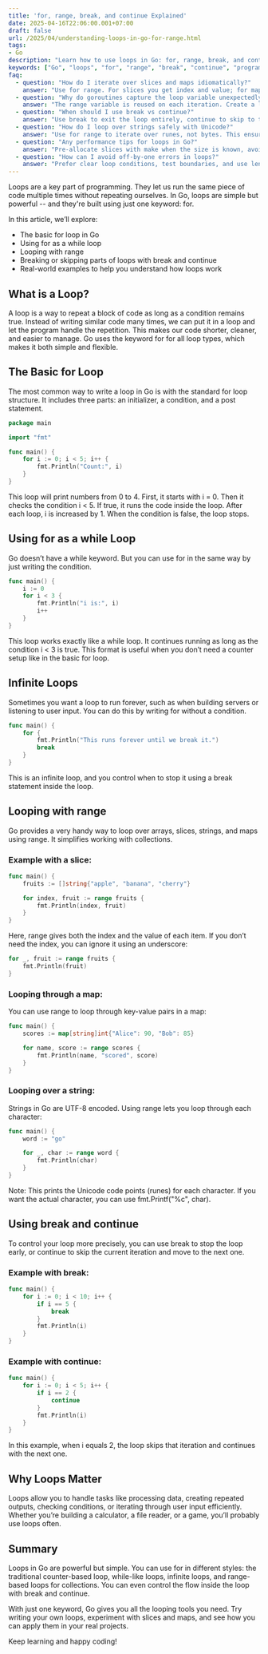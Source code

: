 ```yaml
---
title: 'for, range, break, and continue Explained'
date: 2025-04-16T22:06:00.001+07:00
draft: false
url: /2025/04/understanding-loops-in-go-for-range.html
tags: 
- Go
description: "Learn how to use loops in Go: for, range, break, and continue. Understand how to iterate over collections and control loop flow."
keywords: ["Go", "loops", "for", "range", "break", "continue", "programming"]
faq:
  - question: "How do I iterate over slices and maps idiomatically?"
    answer: "Use for range. For slices you get index and value; for maps you get key and value. Remember that map iteration order is randomized--don’t rely on ordering."
  - question: "Why do goroutines capture the loop variable unexpectedly?"
    answer: "The range variable is reused on each iteration. Create a local copy inside the loop (v := v) before launching a goroutine to capture the correct value."
  - question: "When should I use break vs continue?"
    answer: "Use break to exit the loop entirely, continue to skip to the next iteration. For nested loops, consider labels to break a specific outer loop--but use them sparingly."
  - question: "How do I loop over strings safely with Unicode?"
    answer: "Use for range to iterate over runes, not bytes. This ensures multi-byte UTF-8 characters are handled correctly."
  - question: "Any performance tips for loops in Go?"
    answer: "Pre-allocate slices with make when the size is known, avoid unnecessary conversions, and minimize work inside tight loops. Use benchmarks to guide optimizations."
  - question: "How can I avoid off-by-one errors in loops?"
    answer: "Prefer clear loop conditions, test boundaries, and use len(s) consistently. Write small unit tests to cover edge indices."
---
```


Loops are a key part of programming. They let us run the same piece of code multiple times without repeating ourselves. In Go, loops are simple but powerful -- and they're built using just one keyword: for.

In this article, we’ll explore:

*   The basic for loop in Go
*   Using for as a while loop
*   Looping with range
*   Breaking or skipping parts of loops with break and continue
*   Real-world examples to help you understand how loops work

What is a Loop?
---------------

A loop is a way to repeat a block of code as long as a condition remains true. Instead of writing similar code many times, we can put it in a loop and let the program handle the repetition. This makes our code shorter, cleaner, and easier to manage. Go uses the keyword for for all loop types, which makes it both simple and flexible.

The Basic for Loop
------------------

The most common way to write a loop in Go is with the standard for loop structure. It includes three parts: an initializer, a condition, and a post statement.

```go
package main

import "fmt"

func main() {
    for i := 0; i < 5; i++ {
        fmt.Println("Count:", i)
    }
} 
```

This loop will print numbers from 0 to 4. First, it starts with i = 0. Then it checks the condition i < 5. If true, it runs the code inside the loop. After each loop, i is increased by 1. When the condition is false, the loop stops.

Using for as a while Loop
-------------------------

Go doesn’t have a while keyword. But you can use for in the same way by just writing the condition.

```go
func main() {
    i := 0
    for i < 3 {
        fmt.Println("i is:", i)
        i++
    }
} 
```

This loop works exactly like a while loop. It continues running as long as the condition i < 3 is true. This format is useful when you don’t need a counter setup like in the basic for loop.

Infinite Loops
--------------

Sometimes you want a loop to run forever, such as when building servers or listening to user input. You can do this by writing for without a condition.

```go
func main() {
    for {
        fmt.Println("This runs forever until we break it.")
        break
    }
} 
```

This is an infinite loop, and you control when to stop it using a break statement inside the loop.

Looping with range
------------------

Go provides a very handy way to loop over arrays, slices, strings, and maps using range. It simplifies working with collections.

### Example with a slice:

```go
func main() {
    fruits := []string{"apple", "banana", "cherry"}

    for index, fruit := range fruits {
        fmt.Println(index, fruit)
    }
} 
```

Here, range gives both the index and the value of each item. If you don’t need the index, you can ignore it using an underscore:

```go
for _, fruit := range fruits {
    fmt.Println(fruit)
} 
```

### Looping through a map:

You can use range to loop through key-value pairs in a map:

```go
func main() {
    scores := map[string]int{"Alice": 90, "Bob": 85}

    for name, score := range scores {
        fmt.Println(name, "scored", score)
    }
} 
```

### Looping over a string:

Strings in Go are UTF-8 encoded. Using range lets you loop through each character:

```go
func main() {
    word := "go"

    for _, char := range word {
        fmt.Println(char)
    }
} 
```

Note: This prints the Unicode code points (runes) for each character. If you want the actual character, you can use fmt.Printf("%c", char).

Using break and continue
------------------------

To control your loop more precisely, you can use break to stop the loop early, or continue to skip the current iteration and move to the next one.

### Example with break:

```go
func main() {
    for i := 0; i < 10; i++ {
        if i == 5 {
            break
        }
        fmt.Println(i)
    }
} 
```

### Example with continue:

```go
func main() {
    for i := 0; i < 5; i++ {
        if i == 2 {
            continue
        }
        fmt.Println(i)
    }
} 
```

In this example, when i equals 2, the loop skips that iteration and continues with the next one.

Why Loops Matter
----------------

Loops allow you to handle tasks like processing data, creating repeated outputs, checking conditions, or iterating through user input efficiently. Whether you’re building a calculator, a file reader, or a game, you’ll probably use loops often.

Summary
-------

Loops in Go are powerful but simple. You can use for in different styles: the traditional counter-based loop, while-like loops, infinite loops, and range-based loops for collections. You can even control the flow inside the loop with break and continue.

With just one keyword, Go gives you all the looping tools you need. Try writing your own loops, experiment with slices and maps, and see how you can apply them in your real projects.

Keep learning and happy coding!

